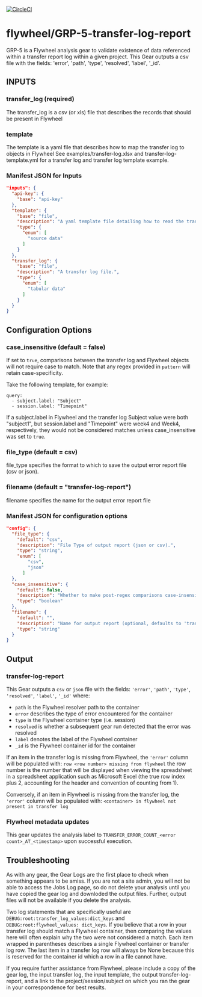 [![CircleCI](https://circleci.com/gh/flywheel-apps/GRP-5-transfer-log-report.svg?style=svg)](https://circleci.com/gh/flywheel-apps/GRP-5-transfer-log-report)

# flywheel/GRP-5-transfer-log-report

GRP-5 is a Flywheel analysis gear to validate existence of data referenced within a transfer report log within a given project. This Gear outputs a csv file with the fields: 'error', 'path',  'type', 'resolved', 'label', '_id'.

## INPUTS

### transfer_log (required)
The transfer_log is a csv (or xls) file that describes the records that should be present in Flywheel
### template
The template is a yaml file that describes how to map the transfer log to objects in Flywheel
See examples/transfer-log.xlsx and transfer-log-template.yml for a transfer log and transfer log template example.
### Manifest JSON for Inputs
``` json
"inputs": {
  "api-key": {
    "base": "api-key"
  },
  "template": {
    "base": "file",
    "description": "A yaml template file detailing how to read the transfer log.",
    "type": {
      "enum": [
        "source data"
      ]
    }
  },
  "transfer_log": {
    "base": "file",
    "description": "A transfer log file.",
    "type": {
      "enum": [
        "tabular data"
      ]
    }
  }
}
  ```

## Configuration Options

### case_insensitive (default = false)
If set to `true`, comparisons between the transfer log and Flywheel objects will not require case to match. Note that any regex provided in `pattern` will retain case-specificity.

Take the following template, for example:
```
query:
  - subject.label: "Subject"
  - session.label: "Timepoint"
 ```
If a subject.label in Flywheel and the transfer log Subject value were both "subject1", but session.label and "Timepoint" were week4 and Week4, respectively, they would not be considered matches unless case_insensitive was set to `true`.

### file_type (default = csv)
file_type specifies the format to which to save the output error report file (csv or json).

### filename (default = "transfer-log-report")
filename specifies the name for the output error report file 

### Manifest JSON for configuration options
``` json
"config": {
  "file_type": {
    "default": "csv",
    "description": "File Type of output report (json or csv).",
    "type": "string",
    "enum": [
        "csv",
        "json"
      ]
  },
  "case_insensitive": {
    "default": false,
    "description": "Whether to make post-regex comparisons case-insensitive.",
    "type": "boolean"
  },
  "filename": {
    "default": "",
    "description": "Name for output report (optional, defaults to 'transfer-log-report').",
    "type": "string"
  }
}
```

## Output

### transfer-log-report
This Gear outputs a `csv` or `json` file with the fields: `'error'`, `'path'`,  `'type'`, `'resolved'`, `'label'`, `'_id'` where:
* `path` is the Flywheel resolver path to the container
* `error` describes the type of error encountered for the container
* `type` is the Flywheel container type (i.e. session)
* `resolved` is whether a subsequent gear run detected that the error was resolved
* `label` denotes the label of the Flywheel container
* `_id` is the Flywheel container id for the container

If an item in the transfer log is missing from Flywheel, the `'error'` column will be populated with:
`row <row number> missing from flywheel` the row number is the number that will be displayed when viewing the spreadsheet in a spreadsheet application such as Microsoft Excel (the true row index plus 2, accounting for the header and convention of counting from 1).

Conversely, if an item in Flywheel is missing from the transfer log, the `'error'` column will be populated with:
`<container> in flywheel not present in transfer log`

### Flywheel metadata updates
This gear updates the analysis label to `TRANSFER_ERROR_COUNT_<error count>_AT_<timestamp>` upon successful execution.

## Troubleshooting
As with any gear, the Gear Logs are the first place to check when something appears to be amiss. If you are not a site admin, you will not be able to access the Jobs Log page, so do not delete your analysis until you have copied the gear log and downloded the output files. Further, output files will not be available if you delete the analysis.

Two log statements that are specifically useful are `DEBUG:root:transfer_log_values:dict_keys` and `DEBUG:root:flywheel_values: dict_keys`. If you believe that a row in your transfer log should match a Flywheel container, then comparing the values here will often explain why the two were not considered a match. Each item wrapped in parentheses describes a single Flywheel container or transfer log row. The last item in a transfer log row will always be None because this is reserved for the container id which a row in a file cannot have.

If you require further assistance from Flywheel, please include a copy of the gear log, the input transfer log, the input template, the output transfer-log-report, and a link to the project/session/subject on which you ran the gear in your correspondence for best results.
